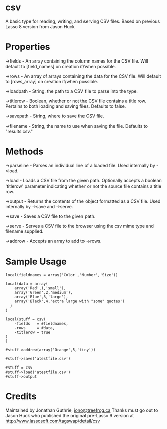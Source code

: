 csv
===

A basic type for reading, writing, and serving CSV files. Based on previous Lasso 8 version from Jason Huck

Properties
==========

->fields - An array containing the column names for the CSV file. Will default to [field_names] on creation if/when possible.

->rows - An array of arrays containing the data for the CSV file. Will default to [rows_array] on creation if/when possible.

->loadpath - String, the path to a CSV file to parse into the type.

->titlerow - Boolean, whether or not the CSV file contains a title row. Pertains to both loading and saving files. Defaults to false.

->savepath - String, where to save the CSV file.

->filename - String, the name to use when saving the file. Defaults to "results.csv."


Methods
=======

->parseline - Parses an individual line of a loaded file. Used internally by ->load.

->load - Loads a CSV file from the given path. Optionally accepts a boolean 'titlerow' parameter indicating whether or not the source file contains a title row.

->output - Returns the contents of the object formatted as a CSV file. Used internally by ->save and ->serve.

->save - Saves a CSV file to the given path.

->serve - Serves a CSV file to the browser using the csv mime type and filename supplied.

->addrow - Accepts an array to add to ->rows.


Sample Usage
============


    local(fieldnames = array('Color','Number','Size'))
    
    local(data = array(
        array('Red',1,'small'),
        array('Green',2,'medium'),
        array('Blue',3,'large'),
        array('Black',4,'extra large with "some" quotes')
      )
    )
     
    local(stuff = csv(
        -fields   = #fieldnames,
        -rows     = #data,
        -titlerow = true
    )
    )
    
    #stuff->addrow(array('Orange',5,'tiny'))
    
    #stuff->save('atestfile.csv')
     
    #stuff = csv
    #stuff->load('atestfile.csv')
    #stuff->output


Credits
=======

Maintained by Jonathan Guthrie, jono@treefrog.ca
Thanks must go out to Jason Huck who published the original pre-Lasso 9 version at http://www.lassosoft.com/tagswap/detail/csv
